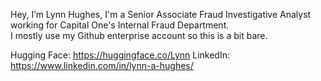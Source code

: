 Hey, I’m Lynn Hughes, I'm a Senior Associate Fraud Investigative Analyst working for Capital One's Internal Fraud Department.     
I mostly use my Github enterprise account so this is a bit bare. 

Hugging Face: https://huggingface.co/Lynn
LinkedIn: https://www.linkedin.com/in/lynn-a-hughes/

<!---
LynnAnalytics/LynnAnalytics is a ✨ special ✨ repository because its `README.md` (this file) appears on your GitHub profile.
You can click the Preview link to take a look at your changes.
--->
